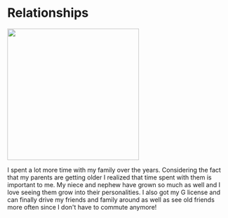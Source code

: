 # Relationships
<img src="https://img.freepik.com/premium-vector/video-call-group-chat-family-friends-computer-cartoon-illustration-girl-chatting_316839-1372.jpg?w=2000" height=300>

I spent a lot more time with my family over the years. Considering the fact that my parents are getting older I realized that time spent with them is important to me. My niece and nephew have grown so much as well and I love seeing them grow into their personalities. I also got my G license and can finally drive my friends and family around as well as see old friends more often since I don't have to commute anymore!